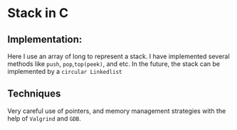 # Stack in C

## Implementation:
Here I use an array of long to represent a stack. I have implemented several methods like `push`, `pop`,`top(peek)`, and etc. In the future, the stack can be implemented by a `circular Linkedlist`

## Techniques
Very careful use of pointers, and memory management strategies with the help of `Valgrind` and `GDB`.
